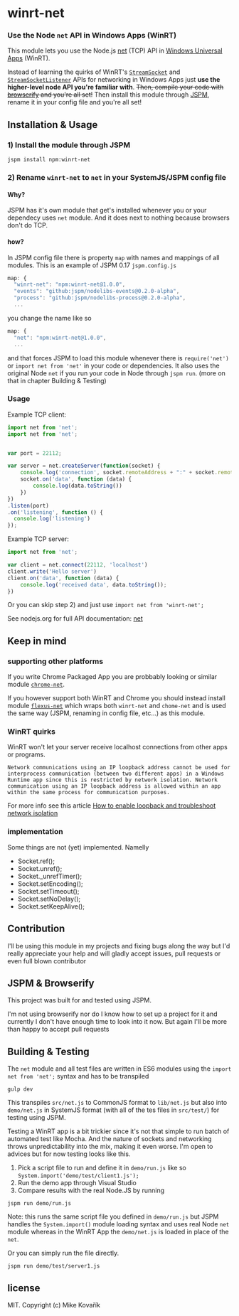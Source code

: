 # winrt-net
### Use the Node `net` API in Windows Apps (WinRT)
This module lets you use the Node.js [net](https://nodejs.org/api/net.html) (TCP) API in [Windows Universal Apps](https://msdn.microsoft.com/en-us/windows/uwp/get-started/whats-a-uwp) (WinRT).

Instead of learning the quirks of WinRT's [`StreamSocket`](https://msdn.microsoft.com/library/windows/apps/br226882) and [`StreamSocketListener`](https://msdn.microsoft.com/en-us/library/windows/apps/windows.networking.sockets.streamsocketlistener.aspx) APIs for networking in Windows Apps just **use the higher-level node API you're familiar with**. ~~Then, compile your code with [browserify](https://github.com/substack/node-browserify) and you're all set!~~ Then install this module through [JSPM](http://jspm.io/), rename it in your config file and you're all set!

## Installation & Usage
### 1) Install the module through JSPM
```
jspm install npm:winrt-net
```
### 2) Rename `winrt-net` to `net` in your SystemJS/JSPM config file
#### Why?
JSPM has it's own module that get's installed whenever you or your dependecy uses `net` module. And it does next to nothing because browsers don't do TCP.
#### how?
In JSPM config file there is property `map` with names and mappings of all modules. This is an example of JSPM 0.17 `jspm.config.js`

```js
map: {
  "winrt-net": "npm:winrt-net@1.0.0",
  "events": "github:jspm/nodelibs-events@0.2.0-alpha",
  "process": "github:jspm/nodelibs-process@0.2.0-alpha",
  ...
```

you change the name like so

```js
map: {
  "net": "npm:winrt-net@1.0.0",
  ...
```

and that forces JSPM to load this module whenever there is `require('net')` or `import net from 'net'` in your code or dependencies. It also uses the original Node `net` if you run your code in Node through `jspm run`. (more on that in chapter Building & Testing)

### Usage

Example TCP client:
```js
import net from 'net';
import net from 'net';


var port = 22112;

var server = net.createServer(function(socket) {
	console.log('connection', socket.remoteAddress + ":" + socket.remotePort);
	socket.on('data', function (data) {
		console.log(data.toString())
	})
})
.listen(port)
.on('listening', function () {
  console.log('listening')
});
```

Example TCP server:
```js
import net from 'net';

var client = net.connect(22112, 'localhost')
client.write('Hello server')
client.on('data', function (data) {
	console.log('received data', data.toString());
})
```

Or you can skip step 2) and just use `import net from 'winrt-net';`

See nodejs.org for full API documentation: [net](https://nodejs.org/api/net.html)


## Keep in mind
### supporting other platforms
If you write Chrome Packaged App you are probbably looking or similar module [`chrome-net`](https://github.com/feross/chrome-net).

If you however support both WinRT and Chrome you should instead install module [`flexus-net`](https://www.npmjs.com/package/flexus-net) which wraps both `winrt-net` and `chome-net` and is used the same way (JSPM, renaming in config file, etc...) as this module.

### WinRT quirks
WinRT won't let your server receive localhost connections from other apps or programs.
```
Network communications using an IP loopback address cannot be used for interprocess communication (between two different apps) in a Windows Runtime app since this is restricted by network isolation. Network communication using an IP loopback address is allowed within an app within the same process for communication purposes.
```
For more info see this article
[How to enable loopback and troubleshoot network isolation](https://msdn.microsoft.com/en-us/library/windows/apps/hh780593.aspx)

### implementation
Some things are not (yet) implemented. Namelly
- Socket.ref();
- Socket.unref();
- Socket._unrefTimer();
- Socket.setEncoding();
- Socket.setTimeout();
- Socket.setNoDelay();
- Socket.setKeepAlive();

## Contribution

I'll be using this module in my projects and fixing bugs along the way but I'd really appreciate  your help and will gladly accept issues, pull requests or even full blown contributor

## JSPM & Browserify
This project was built for and tested using JSPM.

I'm not using browserify nor do I know how to set up a project for it and currently I don't have enough time to look into it now. But again I'll be more than happy to accept pull requests


## Building & Testing

The `net` module and all test files are written in ES6 modules using the `import net from 'net';` syntax and has to be transpiled
```
gulp dev
```
This transpiles `src/net.js` to CommonJS format to `lib/net.js` but also into `demo/net.js` in SystemJS format (with all of the tes files in `src/test/`) for testing using JSPM.

Testing a WinRT app is a bit trickier since it's not that simple to run batch of automated test like Mocha. And the nature of sockets and networking throws unpredictability into the mix, making it even worse. I'm open to advices but for now testing looks like this.
1) Pick a script file to run and define it in `demo/run.js` like so `System.import('demo/test/client1.js');`
2) Run the demo app through Visual Studio
3) Compare results with the real Node.JS by running 
```
jspm run demo/run.js
```
Note: this runs the same script file you defined in `demo/run.js` but JSPM handles the `System.import()` module loading syntax and uses real Node `net` module whereas in the WinRT App the `demo/net.js` is loaded in place of the `net`.

Or you can simply run the file directly.
```
jspm run demo/test/server1.js
```

## license

MIT. Copyright (c) Mike Kovařík
